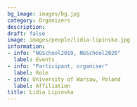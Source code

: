 ```yaml
---
bg_image: images/bg.jpg
category: Organizers
description: 
draft: false
image: images/people/lidia-lipinska.jpg
information:
- info: "NGSchool2019, NGSchool2020"
  label: Events
- info: "Participant, organiser"
  label: Role
- info: University of Warsaw, Poland
  label: Affiliation
title: Lidia Lipińska
---
```

